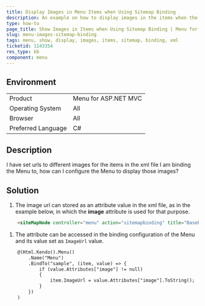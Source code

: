 ```yaml
---
title: Display Images in Menu Items when Using Sitemap Binding 
description: An example on how to display images in the items when the Menu is bound using sitemap binding.
type: how-to
page_title: Show Images in Items when Using Sitemap Binding | Menu for ASP.NET MVC
slug: menu-images-sitemap-binding
tags: menu, show, display, images, items, sitemap, binding, xml
ticketid: 1143354
res_type: kb
component: menu
---
```


## Environment

<table>
 <tr>
  <td>Product</td>
  <td>Menu for ASP.NET MVC</td>
 </tr>
 <tr>
  <td>Operating System</td>
  <td>All</td>
 </tr>
 <tr>
  <td>Browser</td>
  <td>All</td>
 </tr>
 <tr>
  <td>Preferred Language</td>
  <td>C#</td>
 </tr>
</table>

## Description

I have set urls to different images for the items in the xml file I am binding the Menu to, how can I configure the Menu to display those images?

## Solution

1. The image url can stored as an attribute value in the xml file, as in the example below, in which the **image** attribute is used for that purpose.

```html
	<siteMapNode controller="menu" action="sitemapbinding" title="Baseball" image="/Content/shared/icons/sports/baseball.png" />
```

1. The attribute can be accessed in the binding configuration of the Menu and its value set as `ImageUrl` value. 

```html
	@(Html.Kendo().Menu()
		.Name("Menu")
		.BindTo("sample", (item, value) => {
			if (value.Attributes["image"] != null)
			{
				item.ImageUrl = value.Attributes["image"].ToString();
			} 
		})
	)
```
